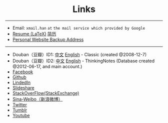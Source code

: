 <!DOCTYPE html PUBLIC "-//W3C//DTD XHTML 1.0 Transitional//EN" "http://www.w3.org/TR/xhtml1/DTD/xhtml1-transitional.dtd">
<?xml version="1.0" encoding="utf-8"?>
<html xmlns="http://www.w3.org/1999/xhtml" xml:lang="en" lang="en">
<head>
	<meta charset='utf-8'>
    <meta content='Links about me' name='description'>
    <meta content='Links' name='keywords'>
	<meta name="viewport" content="width=device-width, initial-scale=1.0, maximum-scale=1.0">
	<title>Links</title>
    <link id="MainCSS" type="text/css" rel="stylesheet" href="./static/stylesheets/main.css"/>
    <script type="text/javascript" src=""></script>
</head><body>
<div align="center"><h1>Links</h1></div>
<hr>

* Email: `xmail.han` `at` `the mail service which provided by Google`
* [Resume (LaTeX)](./resume.pdf) [简历](./jianli.html)
* [Personal Website Backup Address](http://xuelianghan.github.com)

<hr>

* Douban（豆瓣）ID1: [中文](http://www.douban.com/people/3310247/) [English](http://translate.google.com.hk/translate?act=url&hl=en&ie=UTF8&prev=_t&sl=auto&tl=en&u=http://www.douban.com/people/3310247/) - Classic (created @2008-12-7)
* Douban（豆瓣）ID2: [中文](http://www.douban.com/people/62362375/) [English](http://translate.google.com.hk/translate?hl=en&ie=UTF8&prev=_t&sl=auto&tl=zh-CN&u=http://www.douban.com/people/62362375/) - ThinkingNotes (Database created @2012-06-17, and main account.)
* [Facebook](https://www.facebook.com/xueliang.han)
* [Github](https://github.com/XueliangHan)
* [LindedIn](http://www.linkedin.com/profile/view?id=193554159)
* [Slideshare](http://www.slideshare.net/XueliangHan)
* [StackOverFlow(StackExchange)](http://stackoverflow.com/users/1576184/albert)
* [Sina-Weibo（新浪微博）](http://www.weibo.com/u/1622975475)
* [Twitter](https://twitter.com/Xueliang_Han)
* [Tumblr](http://xuelianghan.tumblr.com)
* [Youtube](https://www.youtube.com/channel/UCk1iR3u2DwC-A0B4fW35RQg)



<!-- Filkr. Google+, Path, Renren. Quora, Reddit, Pinboard/Delicious/Digg) -->
<!-- RenRen -->
<!-- Google+ -->    <!-- a href="">Google+</a> --> <!-- Linus use it -->
<!-- Path -->       <!-- a href="">Path</a> --> <!-- Life < 150 -->
<!-- QA(Question & Answer) -->
<!-- QA.Quora - Best Source for Knowledge     <a href="https://www.quora.com/Xueliang-Han"></a> -->
<!-- QA.Reddit - Reddit is Fun -->                <!-- a href="">Reddit</a> -->
<!-- Information Type -->
<!-- TEXT:Webpage - The webpage I marked. -->     <!-- Pinboard/Delicious -->
<!-- IMAGE:Photos -->                             <!-- My photos on filkr -->

<!-- Backup for original links on index.html
	 Replace "!-" with "comment-start-label" and "-!" with "commen-end-label"
    <div id="links" align="center">
      <a href="https://www.apple.com">Apple</a>
      !- Social -!
        !- Facebook -!   <a href="https://www.facebook.com/xueliang.han">Facebook</a>
        !- Twitter -!    <a href="https://twitter.com/Xueliang_Han">Twitter</a>
        !- RenRen -!
        !- Sina-Weibo -! <a href="http://www.weibo.com/u/1622975475">Weibo(Sina)</a>
        !- Google+ -!    !- a href="">Google+</a> -! !- Linus use it -!
        !- Path -!       !- a href="">Path</a> -! !- Life < 150 -!
        <strong> | </strong>

        !- Github   -!   <a href="https://github.com/XueliangHan">Github</a>
        !- LinkedIn -!   <a href="https://www.linkedin.com/profile/view?id=193554159">LinkedIn</a> !- Specific for Professional Career -!
        !- StackOverflow -!<a href="http://stackoverflow.com/users/1576184/albert">StackOverflow</a>!- Professional QA Stack-Exchange -!
        <strong> | </strong>
        !- Homepage -!   <a href="https://xuelianghan.github.com">Homepage</a>
        !- Blog.Tumblr -!                              <a href="xuelianghan.tumblr.com">Tumblr</a>
        !- Blog.WordPress -!

        !- QA(Question & Answer) -!
        !- QA.Quora - Best Source for Knowledge -!     <a href="https://www.quora.com/Xueliang-Han"></a>
        !- QA.Reddit - Reddit is Fun -!                !- a href="">Reddit</a> -!
        !- Information Type -!
        !- TEXT:Webpage - The webpage I marked. -!     !- Pinboard/Delicious -!
        !- IMAGE:Photos -!                             !- My photos on filkr -!
        !- VIDEO -!                                    <a href="https://www.youtube.com/channel/UCk1iR3u2DwC-A0B4fW35RQg">My Youtube Video</a>
        !- | -!
        <hr>
-->
</body></html>